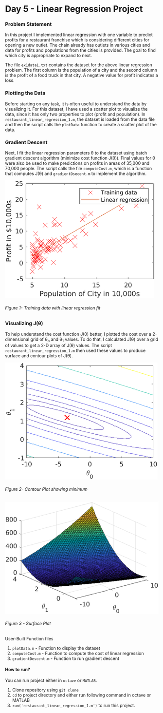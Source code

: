 # Day 5 - Linear Regression Project

### Problem Statement
In this project I implemented linear regression with one variable to predict profits for a restaurant franchise which is considering different cities for opening a new
outlet. The chain already has outlets in various cities and data for profits and populations from the cities is provided. The goal to find which city is appropriate to expand to next.

The file `ex1data1.txt` contains the dataset for the above linear regression problem. The first column is the population of a city and the second column is the profit of a food truck in that city. A negative value for profit indicates a loss.

### Plotting the Data
Before starting on any task, it is often useful to understand the data by visualizing it. For this dataset, I have used a scatter plot to visualize the data, since it has only two properties to plot (profit and population). In `restaurant_linear_regression_1.m`, the dataset is loaded from the data file and then the script calls the `plotData` function to create a scatter plot of the data.

### Gradient Descent
Next, I fit the linear regression parameters &theta; to the dataset using batch gradient descent algorithm (minimize cost function J(&theta;)). Final values for &theta; were also be used to make predictions on profits in areas of 35,000 and 70,000 people. The script calls the file `computeCost.m`, which is a function that computes J(&theta;) and `gradientDsecent.m` to implement the algorithm.

![](results/Scatter_Plot_1.png)

###### Figure 1- Training data with linear regression fit

### Visualizing J(&theta;)
To help understand the cost function J(&theta;) better, I plotted the cost over a 2-dimensional grid of &theta;<sub>o</sub> and &theta;<sub>1</sub> values. To do that, I calculated J(&theta;) over a grid of values to get a 2-D array of J(&theta;) values. The script `restaurant_linear_regression_1.m` then used these values to produce surface and contour plots of J(&theta;).

![](results/Contour_Plot_1.png) 

###### Figure 2- Contour Plot showing minimum

![](results/Surface_1.png)

###### Figure 3 - Surface Plot

User-Built Function files
1. `plotData.m` - Function to display the dataset
1. `computeCost.m` - Function to compute the cost of linear regression
1. `gradientDescent.m` - Function to run gradient descent

#### How to run?
You can run project either in `octave` or `MATLAB`. 
1. Clone repository using `git clone `
2. `cd` to project directory and either run following command in octave or MATLAB
2. `run('restaurant_linear_regression_1.m')` to run this project.

